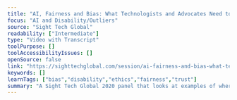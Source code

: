 ```yaml
---
title: "AI, Fairness and Bias: What Technologists and Advocates Need to Do to Ensure That AI Helps Instead of Harms People with Disabilities"
focus: "AI and Disability/Outliers"
source: "Sight Tech Global"
readability: ["Intermediate"]
type: "Video with Transcript"
toolPurpose: []
toolAccessibilityIssues: []
openSource: false
link: "https://sighttechglobal.com/session/ai-fairness-and-bias-what-technologists-and-advocates-need-to-do-to-ensure-that-ai-helps-instead-of-harms-people-with-disabilities/"
keywords: []
learnTags: ["bias","disability","ethics","fairness","trust"]
summary: "A Sight Tech Global 2020 panel that looks at examples of where AI technologies inject bias against people with disabilities and offers approaches to help address these issues from the ground up. "
---
```


